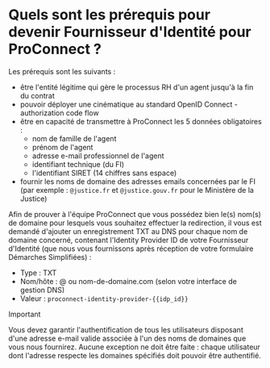 # Quels sont les prérequis pour devenir Fournisseur d'Identité pour ProConnect ?

Les prérequis sont les suivants :

- être l'entité légitime qui gère le processus RH d'un agent jusqu'à la fin du contrat
- pouvoir déployer une cinématique au standard OpenID Connect - authorization code flow
- être en capacité de transmettre à ProConnect les 5 données obligatoires :
  - nom de famille de l'agent
  - prénom de l'agent
  - adresse e-mail professionnel de l'agent
  - identifiant technique (du FI)
  - l'identifiant SIRET (14 chiffres sans espace)
- fournir les noms de domaine des adresses emails concernées par le FI (par exemple : `@justice.fr` et `@justice.gouv.fr` pour le Ministère de la Justice)

Afin de prouver à l'équipe ProConnect que vous possédez bien le(s) nom(s) de domaine pour lesquels vous souhaitez effectuer la redirection, il vous est demandé d'ajouter un enregistrement TXT au DNS pour chaque nom de domaine concerné, contenant l'Identity Provider ID de votre Fournisseur d'Identité (que nous vous fournissons après réception de votre formulaire Démarches Simplifiées) :

- Type : TXT
- Nom/hôte : @ ou nom-de-domaine.com (selon votre interface de gestion DNS)
- Valeur : `proconnect-identity-provider-{{idp_id}}`

> [!IMPORTANT]
> Vous devez garantir l'authentification de tous les utilisateurs disposant d'une adresse e-mail valide associée à l'un des noms de domaines que vous nous fournirez. Aucune exception ne doit être faite : chaque utilisateur dont l'adresse respecte les domaines spécifiés doit pouvoir être authentifié.
